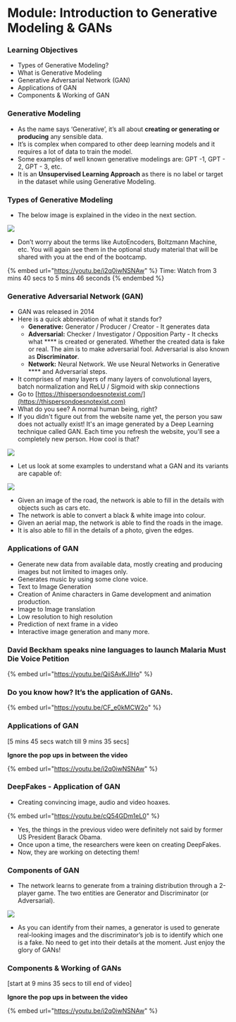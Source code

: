 # Module: Introduction to Generative Modeling & GANs

### Learning Objectives

* Types of Generative Modeling?
* What is Generative Modeling
* Generative Adversarial Network (GAN)
* Applications of GAN&#x20;
* Components & Working of GAN

### Generative Modeling

* As the name says ‘Generative’, it’s all about **creating or generating or** **producing** any sensible data.
* It’s is complex when compared to other deep learning models and it requires a lot of data to train the model.
* Some examples of well known generative modelings are: GPT -1, GPT - 2, GPT - 3, etc.
* It is an **Unsupervised Learning Approach** as there is no label or target in the dataset while using Generative Modeling.

### Types of Generative Modeling

* The below image is explained in the video in the next section.

![](https://lh3.googleusercontent.com/g8IspznG1YkTAPVakYpkGmZBuCe7PXR8qq\_V2vUG3ZYicpkEYbzzRtdYYi5m45MjRhmyIUGd0DATr-St36CYWE1TUgPAFln8jFtO2gXbrvIorMbVRINP-WdaeWMs6omifz6FNJbL3Ow)

* Don’t worry about the terms like AutoEncoders, Boltzmann Machine, etc. You will again see them in the optional study material that will be shared with you at the end of the bootcamp.

{% embed url="https://youtu.be/i2q0iwNSNAw" %}
Time: Watch from 3 mins  40 secs to 5 mins 46 seconds
{% endembed %}

### Generative Adversarial Network (GAN)

* GAN was released in 2014
* Here is a quick abbreviation of what it stands for?
  * **Generative:** Generator / Producer / Creator - It generates data
  * **Adversarial:** Checker / Investigator / Opposition Party - It checks what **** is created or generated. Whether the created data is fake or real. The aim is to make adversarial fool. Adversarial is also known as **Discriminator**.
  * **Network:** Neural Network. We use Neural Networks in Generative **** and Adversarial steps.
* It comprises of many layers of many layers of convolutional layers, batch normalization and ReLU / Sigmoid with skip connections
* Go to [https://thispersondoesnotexist.com/](https://thispersondoesnotexist.com)
* What do you see? A normal human being, right?
* If you didn't figure out from the website name yet, the person you saw does not actually exist! It's an image generated by a Deep Learning technique called GAN. Each time you refresh the website, you'll see a completely new person. How cool is that?

![](https://lh4.googleusercontent.com/CV8CYa5\_CX9OSMk5M\_I1ef4fkMTdBwfLtKlPzw\_kMzN3h9ToNlVZo1ZSSw7-xwtkWD84LeTRxEkOGM0Omz4xuPMlDAvUXOXZbA\_l8XczKtgVjIY7-NoG6ReWl-nblp9Kvtn-iTxgoJg)

* Let us look at some examples to understand what a GAN and its variants are capable of:

![](https://lh4.googleusercontent.com/AzXOzvbjdiw4l3h5IqPY1aTpXGfXobc4bcO1DJrtCdrqGdeuhXU3XnUwkqbZgB6WaKkey4ZIc\_DdSDxXC58SqZf3DkZBVx-6mc7ratj6CKhSM3j9InX\_Kg9KLxp3uvoxICdA-e8Ll7A)

* Given an image of the road, the network is able to fill in the details with objects such as cars etc.
* The network is able to convert a black & white image into colour.
* Given an aerial map, the network is able to find the roads in the image.
* It is also able to fill in the details of a photo, given the edges.

### Applications of GAN

* Generate new data from available data, mostly creating and producing images but not limited to images only.
* Generates music by using some clone voice.
* Text to Image Generation
* Creation of Anime characters in Game development and animation production.
* Image to Image translation
* Low resolution to high resolution
* Prediction of next frame in a video
* Interactive image generation and many more.

### David Beckham speaks nine languages to launch Malaria Must Die Voice Petition

{% embed url="https://youtu.be/QiiSAvKJIHo" %}

### **Do you know how? It’s the application of GANs.**

{% embed url="https://youtu.be/CF_e0kMCW2o" %}

### Applications of GAN

\[5 mins 45 secs watch till 9 mins 35 secs]

**Ignore the pop ups in between the video**

{% embed url="https://youtu.be/i2q0iwNSNAw" %}

### DeepFakes - Application of GAN

* Creating convincing image, audio and video hoaxes.

{% embed url="https://youtu.be/cQ54GDm1eL0" %}

* Yes, the things in the previous video were definitely not said by former US President Barack Obama.
* Once upon a time, the researchers were keen on creating DeepFakes.
* Now, they are working on detecting them!

### Components of GAN

* The network learns to generate from a training distribution through a 2-player game. The two entities are Generator and Discriminator (or Adversarial).

![](https://lh4.googleusercontent.com/yfaR46yONfaGdFi2KgR2fy4efkMh\_bhdYAWkXsAEse97ApEuBGLJFmCx6g0Iy6c5jSQXCV6G7hZPv89YTB5DnzRrFaOif81M1pA6m6LOne0o0LgzrZxzWI5pa9DvuRh9yZ5klStc8Mk)

* As you can identify from their names, a generator is used to generate real-looking images and the discriminator’s job is to identify which one is a fake. No need to get into their details at the moment. Just enjoy the glory of GANs!

### Components & Working of GANs

\[start at 9 mins 35 secs to till end of video]

**Ignore the pop ups in between the video**

{% embed url="https://youtu.be/i2q0iwNSNAw" %}
